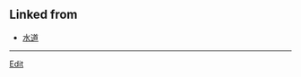 ## Linked from

* [水道](水道.md)


----
[Edit](https://github.com/vitroid/vitroid.github.io/edit/master/MD/2019-01-07.md)

